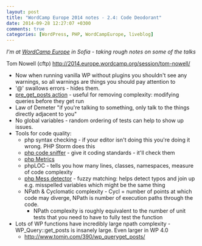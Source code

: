 ```yaml
---
layout: post
title: "WordCamp Europe 2014 notes - 2.4: Code Deodorant"
date: 2014-09-28 12:27:07 +0300
comments: true
categories: [WordPress, PHP, WordCampEurope, liveblog]
---
```

_I'm at [WordCamp Europe](http://2014.europe.wordcamp.org/) in Sofia - taking rough notes on some of the talks_

Tom Nowell (cftp) http://2014.europe.wordcamp.org/session/tom-nowell/

* Now when running vanilla WP without plugins you shouldn't see any warnings, so all warnings are things you should pay attention to
* '@' swallows errors - hides them.
* [pre_get_posts action](http://codex.wordpress.org/Plugin_API/Action_Reference/pre_get_posts) - useful for removing complexity: modifying queries before they get run
* Law of Demeter "if you're talking to something, only talk to the things directly adjacent to you"
* No global variables - random ordering of tests can help to show up issues.
* Tools for code quality:
  * php syntax checking - if your editor isn't doing this you're doing it wrong. PHP Storm does this
  * [php code sniffer](https://github.com/squizlabs/PHP_CodeSniffer) - give it coding standards - it'll check them
  * [php Metrics](https://github.com/Halleck45/PhpMetrics)
  * phpLOC - tells you how many lines, classes, namespaces, measure of code complexity
  * [php Mess detector](https://github.com/phpmd/phpmd) - fuzzy matching: helps detect typos and join up e.g. misspelled variables which might be the same thing
  * NPath & Cyclomatic complexity - Cycl = number of points at which code may diverge, NPath is number of execution paths through the code.
    * NPath complexity is roughly equivalent to the number of unit tests that you need to have to fully test the function
* Lots of WP functions have incredibly large npath complexity - WP_Query::get_posts is insanely large. Even larger in WP 4.0
  * http://www.tomjn.com/390/wp_queryget_posts/
